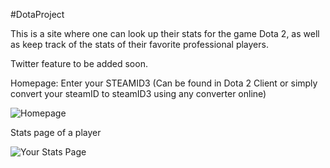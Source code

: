 #DotaProject

This is a site where one can look up their stats for the game Dota 2,
as well as keep track of the stats of their favorite professional players.

Twitter feature to be added soon.

Homepage: Enter your STEAMID3 (Can be found in Dota 2 Client or simply convert your steamID to steamID3 using any converter online)

![Homepage](http://puu.sh/DNCtR/2f3061ef6b.png)


Stats page of a player

![Your Stats Page](http://puu.sh/DNCuI/688c22ae15.png)



